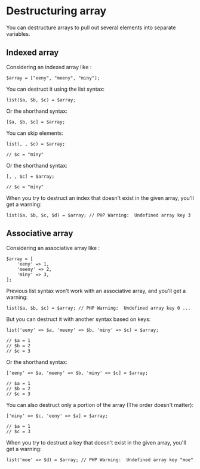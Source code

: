 # Destructuring array

You can destructure arrays to pull out several elements into separate variables.


## Indexed array

Considering an indexed array like :

```
$array = ["eeny", "meeny", "miny"];
```

You can destruct it using the list syntax:
```
list($a, $b, $c) = $array;
```

Or the shorthand syntax:
```
[$a, $b, $c] = $array;
```

You can skip elements:

```
list(, , $c) = $array;

// $c = "miny"
```
Or the shorthand syntax:

```
[, , $c] = $array;

// $c = "miny"
```

When you try to destruct an index that doesn't exist in the given array, you'll get a warning:

```
list($a, $b, $c, $d) = $array; // PHP Warning:  Undefined array key 3
```



## Associative array

Considering an associative array like :

```
$array = [
    'eeny' => 1,
    'meeny' => 2,
    'miny' => 3,
];
```

Previous list syntax won't work with an associative array, and you'll get a warning:

```
list($a, $b, $c) = $array; // PHP Warning:  Undefined array key 0 ...
```

But you can destruct it with another syntax based on keys:

```
list('eeny' => $a, 'meeny' => $b, 'miny' => $c) = $array;

// $a = 1
// $b = 2
// $c = 3
```
Or the shorthand syntax:

```
['eeny' => $a, 'meeny' => $b, 'miny' => $c] = $array;

// $a = 1
// $b = 2
// $c = 3
```

You can also destruct only a portion of the array (The order doesn't matter):

```
['miny' => $c, 'eeny' => $a] = $array;

// $a = 1
// $c = 3
```

When you try to destruct a key that doesn't exist in the given array, you'll get a warning:

```
list('moe' => $d) = $array; // PHP Warning:  Undefined array key "moe"
```
